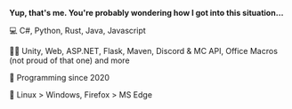 **Yup, that's me. You're probably wondering how I got into this situation…**

💻 C#, Python, Rust, Java, Javascript

🧑‍💻 Unity, Web, ASP.NET, Flask, Maven, Discord & MC API, Office Macros (not proud of that one) and more

💾 Programming since 2020

💖 Linux > Windows, Firefox > MS Edge
